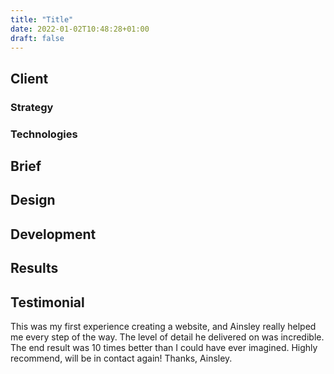 ```yaml
---
title: "Title"
date: 2022-01-02T10:48:28+01:00
draft: false
---
```


## Client


### Strategy


### Technologies


## Brief


## Design


## Development


## Results


## Testimonial
This was my first experience creating a website, and Ainsley really helped me every step of the way. The level of detail
he delivered on was incredible. The end result was 10 times better than I could have ever imagined. Highly recommend,
will be in contact again! Thanks, Ainsley.

